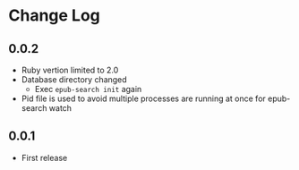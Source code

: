 Change Log
==========

0.0.2
-----
* Ruby vertion limited to 2.0
* Database directory changed
  * Exec `epub-search init` again
* Pid file is used to avoid multiple processes are running at once for epub-search watch

0.0.1
-----
* First release
